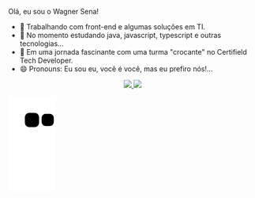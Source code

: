 Olá, eu sou o Wagner Sena!

- 🔭 Trabalhando com front-end e algumas soluções em TI.
- 🌱 No momento estudando java, javascript, typescript e outras tecnologias...
- 👯 Em uma jornada fascinante com uma turma "crocante" no Certifield Tech Developer.
- 😄 Pronouns: Eu sou eu, você é você, mas eu prefiro nós!...

<div align="center">
  <a href="https://github.com/wagnersena71">
  <img height="180em" src="https://github-readme-stats.vercel.app/api?username=wagnersena71&show_icons=true&theme=dracula&include_all_commits=true&count_private=true"/>
  <img height="180em" src="https://github-readme-stats.vercel.app/api/top-langs/?username=wagnersena71&layout=compact&langs_count=7&theme=dracula"/>
</div>
  
  
   ![Snake animation](https://github.com/rafaballerini/rafaballerini/blob/output/github-contribution-grid-snake.svg)


